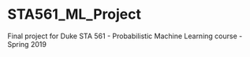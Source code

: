 # STA561_ML_Project
Final project for Duke STA 561 - Probabilistic Machine Learning course - Spring 2019
